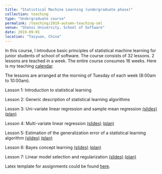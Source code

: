 ```yaml
---
title: "Statistical Machine Learning (undergraduate phase)"
collection: teaching
type: "Undergraduate course"
permalink: /teaching/2019-autumn-teaching-sml
venue: "Shanxi University, School of Software"
date: 2019-09-01
location: "Taiyuan, China"
---
```


In this course, I introduce basic principles of statistical machine learning for junior students of school of software.
The course consists of 32 lessons. 2 lessons are teached in a week. The entire course consumes 16 weeks. Here is my teaching [calendar](https://rambowang.github.io/files/2019SEStatLearn/teachcalendar.pdf).

The lessons are arranged at the morning of Tuesday of each week (8:00am to 10:00am).

Lesson 1: Introduction to statistical learning 

Lesson 2: Generic description of statistical learning algorithms

Lesson 3: Uni-variate linear regression and sample mean regression [(slides)](https://rambowang.github.io/files/2019SEStatLearn/slides3.pdf) [(plan)](https://rambowang.github.io/files/2019SEStatLearn/teachplan3.pdf)

Lesson 4: Multi-variate linear regression [(slides)](https://rambowang.github.io/files/2019SEStatLearn/slides4.pdf) [(plan)](https://rambowang.github.io/files/2019SEStatLearn/teachplan4.pdf)

Lesson 5: Estimation of the generalization error of a statistical learning algorithm [(slides)](https://rambowang.github.io/files/2019SEStatLearn/slides5.pdf) [(plan)](https://rambowang.github.io/files/2019SEStatLearn/teachplan5.pdf)

Lesson 6: Bayes concept learning [(slides)](https://rambowang.github.io/files/2019SEStatLearn/slides6.pdf) [(plan)](https://rambowang.github.io/files/2019SEStatLearn/teachplan6.pdf)

Lesson 7: Linear model selection and regularization [(slides)](https://rambowang.github.io/files/2019SEStatLearn/slides7.pdf) [(plan)](https://rambowang.github.io/files/2019SEStatLearn/teachplan7.pdf)

Latex template for assignments could be found [here](https://rambowang.github.io/files/2019SEStatLearn/assignment_template.zip).
